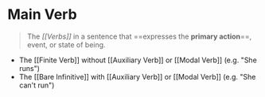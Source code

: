# Main Verb

>  The *[[Verbs]]* in a sentence that ==expresses the **primary action**==, event, or state of being.

- The [[Finite Verb]] without [[Auxiliary Verb]] or [[Modal Verb]] (e.g. "She runs")
- The [[Bare Infinitive]] with [[Auxiliary Verb]] or [[Modal Verb]] (e.g. "She can't run")
